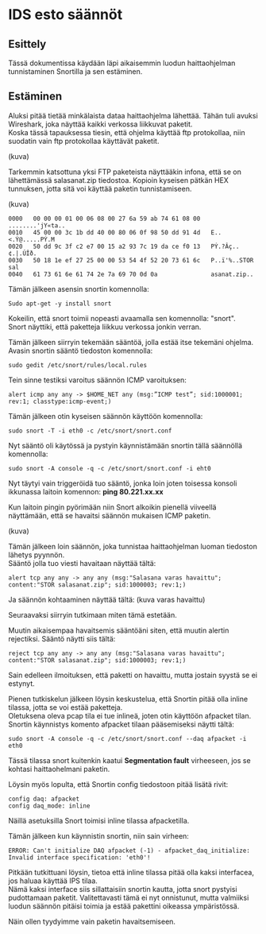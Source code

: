# IDS esto säännöt

## Esittely
  
Tässä dokumentissa käydään läpi aikaisemmin luodun haittaohjelman tunnistaminen Snortilla ja sen estäminen.

## Estäminen

Aluksi pitää tietää minkälaista dataa haittaohjelma lähettää. Tähän tuli avuksi Wireshark, joka näyttää kaikki verkossa liikkuvat paketit.  
Koska tässä tapauksessa tiesin, että ohjelma käyttää ftp protokollaa, niin suodatin vain ftp protokollaa käyttävät paketit.

(kuva)

Tarkemmin katsottuna yksi FTP paketeista näyttääkin infona, että se on lähettämässä salasanat.zip tiedostoa.
Kopioin kyseisen pätkän HEX tunnuksen, jotta sitä voi käyttää paketin tunnistamiseen.

(kuva)

```
0000   00 00 00 01 00 06 08 00 27 6a 59 ab 74 61 08 00   ........'jY«ta..
0010   45 00 00 3c 1b dd 40 00 80 06 0f 98 50 dd 91 4d   E..<.Ý@.....PÝ.M
0020   50 dd 9c 3f c2 e7 00 15 a2 93 7c 19 da ce f0 13   PÝ.?Âç..¢.|.ÚÎð.
0030   50 18 1e ef 27 25 00 00 53 54 4f 52 20 73 61 6c   P..ï'%..STOR sal
0040   61 73 61 6e 61 74 2e 7a 69 70 0d 0a               asanat.zip..
```


Tämän jälkeen asensin snortin komennolla:
```
Sudo apt-get -y install snort
```

Kokeilin, että snort toimii nopeasti avaamalla sen komennolla: "snort".  
Snort näyttiki, että paketteja liikkuu verkossa jonkin verran.
  
Tämän jälkeen siirryin tekemään sääntöä, jolla estää itse tekemäni ohjelma.  
Avasin snortin sääntö tiedoston komennolla:
```
sudo gedit /etc/snort/rules/local.rules
```

Tein sinne testiksi varoitus säännön ICMP varoituksen:
```
alert icmp any any -> $HOME_NET any (msg:”ICMP test”; sid:1000001; rev:1; classtype:icmp-event;)
```
Tämän jälkeen otin kyseisen säännön käyttöön komennolla: 
```
sudo snort -T -i eth0 -c /etc/snort/snort.conf
```
Nyt sääntö oli käytössä ja pystyin käynnistämään snortin tällä säännöllä komennolla:
```
sudo snort -A console -q -c /etc/snort/snort.conf -i eht0
```
  
Nyt täytyi vain triggeröidä tuo sääntö, jonka loin joten toisessa konsoli ikkunassa laitoin komennon: **ping 80.221.xx.xx**  

Kun laitoin pingin pyörimään niin Snort alkoikin pienellä viiveellä näyttämään, että se havaitsi säännön mukaisen ICMP paketin.

(kuva)


Tämän jälkeen loin säännön, joka tunnistaa haittaohjelman luoman tiedoston lähetys pyynnön.  
Sääntö jolla tuo viesti havaitaan näyttää tältä:
```
alert tcp any any -> any any (msg:"Salasana varas havaittu"; content:"STOR salasanat.zip"; sid:1000003; rev:1;)
```

Ja säännön kohtaaminen näyttää tältä:
(kuva varas havaittu)

Seuraavaksi siirryin tutkimaan miten tämä estetään.
  
Muutin aikaisempaa havaitsemis sääntöäni siten, että muutin alertin rejectiksi. Sääntö näytti siis tältä:
```
reject tcp any any -> any any (msg:"Salasana varas havaittu"; content:"STOR salasanat.zip"; sid:1000003; rev:1;)
```
Sain edelleen ilmoituksen, että paketti on havaittu, mutta jostain syystä se ei estynyt.

Pienen tutkiskelun jälkeen löysin keskustelua, että Snortin pitää olla inline tilassa, jotta se voi estää paketteja.  
Oletuksena oleva pcap tila ei tue inlineä, joten otin käyttöön afpacket tilan. Snortin käynnistys komento afpacket tilaan pääsemiseksi näytti tältä:
```
sudo snort -A console -q -c /etc/snort/snort.conf --daq afpacket -i eth0
```
Tässä tilassa snort kuitenkin kaatui **Segmentation fault** virheeseen, jos se kohtasi haittaohelmani paketin.
  
Löysin myös lopulta, että Snortin config tiedostoon pitää lisätä rivit:
```
config daq: afpacket
config daq_mode: inline
```
Näillä asetuksilla Snort toimisi inline tilassa afpacketilla.  
  
Tämän jälkeen kun käynnistin snortin, niin sain virheen:
```
ERROR: Can't initialize DAQ afpacket (-1) - afpacket_daq_initialize: Invalid interface specification: 'eth0'!
```
Pitkään tutkittuani löysin, tietoa että inline tilassa pitää olla kaksi interfacea, jos haluaa käyttää IPS tilaa.  
Nämä kaksi interface siis sillattaisiin snortin kautta, jotta snort pystyisi pudottamaan paketit. Valitettavasti tämä ei nyt onnistunut, mutta valmiiksi luodun säännön pitäisi toimia ja estää pakettini oikeassa ympäristössä.
  
Näin ollen tyydyimme vain paketin havaitsemiseen.




